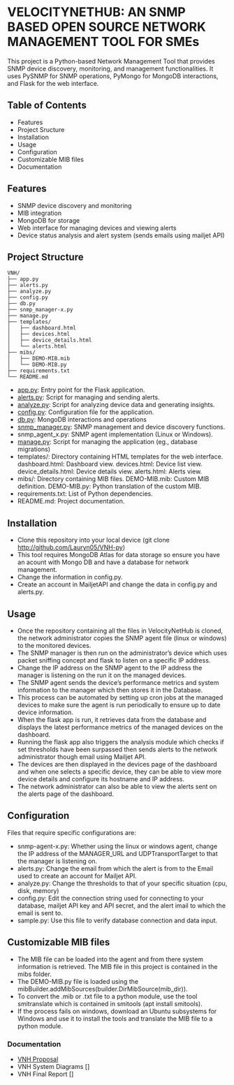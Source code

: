 # VELOCITYNETHUB: AN SNMP BASED OPEN SOURCE NETWORK MANAGEMENT TOOL FOR SMEs
This project is a Python-based Network Management Tool that provides SNMP device discovery, monitoring, and management functionalities. It uses PySNMP for SNMP operations, PyMongo for MongoDB interactions, and Flask for the web interface.

## Table of Contents
   - Features
   - Project Sructure
   - Installation
   - Usage
   - Configuration
   - Customizable MIB files
   - Documentation

## Features
 - SNMP device discovery and monitoring
 - MIB integration
 - MongoDB for storage
 - Web interface for managing devices and viewing alerts
 - Device status analysis and alert system (sends emails using mailjet API)

## Project Structure
    VNH/
    ├── app.py
    ├── alerts.py
    ├── analyze.py
    ├── config.py
    ├── db.py
    ├── snmp_manager-x.py
    ├── manage.py
    ├── templates/
    │   ├── dashboard.html
    │   ├── devices.html
    │   ├── device_details.html
    │   └── alerts.html
    ├── mibs/
    │   ├── DEMO-MIB.mib
    │   └── DEMO-MIB.py
    ├── requirements.txt
    └── README.md
 - [app.py](https://github.com/Lauryn05/VNH-py/blob/main/app.py): Entry point for the Flask application.
 - [alerts.py](https://github.com/Lauryn05/VNH-py/blob/main/alerts.py): Script for managing and sending alerts.
 - [analyze.py](https://github.com/Lauryn05/VNH-py/blob/main/analyze.py): Script for analyzing device data and generating insights.
 - [config.py](https://github.com/Lauryn05/VNH-py/blob/main/config.py): Configuration file for the application.
 - [db.py](https://github.com/Lauryn05/VNH-py/blob/main/db.py): MongoDB interactions and operations
 - [snmp_manager.py](https://github.com/Lauryn05/VNH-py/blob/main/snmp_manager.py): SNMP management and device discovery functions.
 - snmp_agent_x.py: SNMP agent implementation (Linux or Windows).
 - [manage.py](https://github.com/Lauryn05/VNH-py/blob/main/manage.py): Script for managing the application (eg., database migrations)
 - templates/: Directory containing HTML templates for the web interface.
    dashboard.html: Dashboard view.
    devices.html: Device list view.
    device_details.html: Device details view.
    alerts.html: Alerts view.
 - mibs/: Directory containing MIB files.
    DEMO-MIB.mib: Custom MIB definition.
    DEMO-MIB.py: Python translation of the custom MIB.
 - requirements.txt: List of Python dependencies.
 - README.md: Project documentation.

## Installation
 - Clone this repository into your local device (git clone http://github.com/Lauryn05/VNH-py)
 - This tool requires MongoDB Atlas for data storage so ensure you have an acount with Mongo DB and have a database for network management.
 - Change the information in config.py.
 - Create an account in MailjetAPI and change the data in config.py and alerts.py.

## Usage
 - Once the repository containing all the files in VelocityNetHub is cloned, the network administrator copies the SNMP agent file (linux or windows) to the monitored devices.
 - The SNMP manager is then run on the administrator’s device which uses packet sniffing concept and flask to listen on a specific IP address.
 - Change the IP address on the SNMP agent to the IP address the manager is listening on the run it on the managed devices.
 - The SNMP agent sends the device’s performance metrics and system information to the manager which then stores it in the Database.
 - This process can be automated by setting up cron jobs at the managed devices to make sure the agent is run periodically to ensure up to date device information.
 - When the flask app is run, it retrieves data from the database and displays the latest performance metrics of the managed devices on the dashboard.
 - Running the flask app also triggers the analysis module which checks if set thresholds have been surpassed then sends alerts to the network administrator though email using Mailjet API.
 - The devices are then displayed in the devices page of the dashboard and when one selects a specific device, they can be able to view more device details and configure its hostname and IP address.
 - The network administrator can also be able to view the alerts sent on the alerts page of the dashboard.

## Configuration
Files that require specific configurations are:
 - snmp-agent-x.py: Whether using the linux or windows agent, change the IP address of the MANAGER_URL and UDPTransportTarget to that the manager is listening on.
 - alerts.py: Change the email from which the alert is from to the Email used to create an account for Mailjet API.
 - analyze.py: Change the thresholds to that of your specific situation (cpu, disk, memory)
 - config.py: Edit the connection string used for connecting to your database, mailjet API key and API secret, and the alert imail to which the email is sent to.
 - sample.py: Use this file to verify database connection and data input.

## Customizable MIB files
 - The MIB file can be loaded into the agent and from there system information is retrieved. The MIB file in this project is contained in the mibs folder.
 - The DEMO-MIB.py file is loaded using the mibBuilder.addMibSources(builder.DirMibSource(mib_dir)).
 - To convert the .mib or .txt file to a python module, use the tool smitranslate which is contained in smitools (apt install smitools).
 - If the process fails on windows, download an Ubuntu subsystems for Windows and use it to install the tools and translate the MIB file to a python module.

### Documentation
 - [VNH Proposal](VNH-Proposal.pdf)
 - VNH System Diagrams []
 - VNH Final Report [] 
